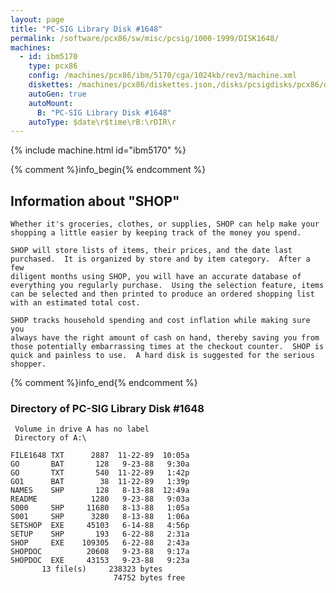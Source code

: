 ```yaml
---
layout: page
title: "PC-SIG Library Disk #1648"
permalink: /software/pcx86/sw/misc/pcsig/1000-1999/DISK1648/
machines:
  - id: ibm5170
    type: pcx86
    config: /machines/pcx86/ibm/5170/cga/1024kb/rev3/machine.xml
    diskettes: /machines/pcx86/diskettes.json,/disks/pcsigdisks/pcx86/diskettes.json
    autoGen: true
    autoMount:
      B: "PC-SIG Library Disk #1648"
    autoType: $date\r$time\rB:\rDIR\r
---
```


{% include machine.html id="ibm5170" %}

{% comment %}info_begin{% endcomment %}

## Information about "SHOP"

    Whether it's groceries, clothes, or supplies, SHOP can help make your
    shopping a little easier by keeping track of the money you spend.
    
    SHOP will store lists of items, their prices, and the date last
    purchased.  It is organized by store and by item category.  After a few
    diligent months using SHOP, you will have an accurate database of
    everything you regularly purchase.  Using the selection feature, items
    can be selected and then printed to produce an ordered shopping list
    with an estimated total cost.
    
    SHOP tracks household spending and cost inflation while making sure you
    always have the right amount of cash on hand, thereby saving you from
    those potentially embarrassing times at the checkout counter.  SHOP is
    quick and painless to use.  A hard disk is suggested for the serious
    shopper.
{% comment %}info_end{% endcomment %}


### Directory of PC-SIG Library Disk #1648

     Volume in drive A has no label
     Directory of A:\

    FILE1648 TXT      2887  11-22-89  10:05a
    GO       BAT       128   9-23-88   9:30a
    GO       TXT       540  11-22-89   1:42p
    GO1      BAT        38  11-22-89   1:39p
    NAMES    SHP       128   8-13-88  12:49a
    README            1280   9-23-88   9:03a
    S000     SHP     11680   8-13-88   1:05a
    S001     SHP      3280   8-13-88   1:06a
    SETSHOP  EXE     45103   6-14-88   4:56p
    SETUP    SHP       193   6-22-88   2:31a
    SHOP     EXE    109305   6-22-88   2:43a
    SHOPDOC          20608   9-23-88   9:17a
    SHOPDOC  EXE     43153   9-23-88   9:23a
           13 file(s)     238323 bytes
                           74752 bytes free
